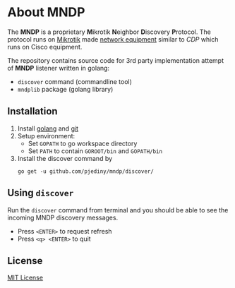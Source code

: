 # About MNDP

The **MNDP** is a proprietary **M**ikrotik **N**eighbor **D**iscovery **P**rotocol. The protocol runs on [Mikrotik](https://www.mikrotik.com) made [network 
equipment](https://routerboard.com/) similar to *CDP* which runs on Cisco equipment. 

The repository contains source code for 3rd party implementation attempt of **MNDP** listener written in golang:
* `discover` command (commandline tool)
* `mndplib` package (golang library)

## Installation

1. Install [golang](https://golang.org/doc/install) and [git](https://www.git-scm.com/)
2. Setup environment:
    - Set `GOPATH` to go workspace directory
    - Set `PATH` to contain `GOROOT/bin` and `GOPATH/bin`
3. Install the discover command by 
    ```
    go get -u github.com/pjediny/mndp/discover/
    ```

## Using `discover`

Run the `discover` command from terminal and you should be able to see the incoming MNDP discovery messages.
- Press `<ENTER>` to request refresh
- Press `<q> <ENTER>` to quit

## License

[MIT License](LICENSE.txt)
